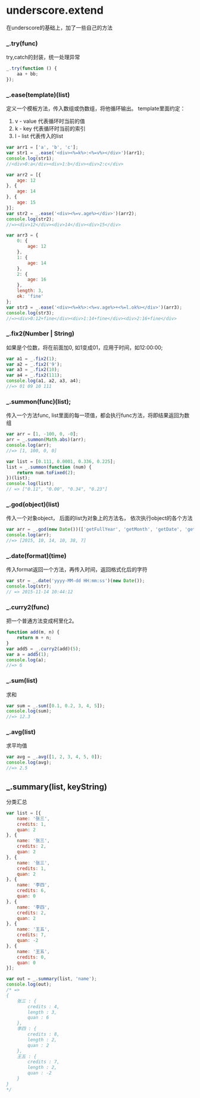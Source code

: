 # underscore.extend
在underscore的基础上，加了一些自己的方法

### _.try(func)
try,catch的封装，统一处理异常   
```js
_.try(function () {
    aa + bb;
});
```


### _.ease(template)(list)
定义一个模板方法，传入数组或伪数组，将他循环输出。
template里面约定：   
1. v - value 代表循环时当前的值    
2. k - key 代表循环时当前的索引   
3. l - list 代表传入的list   

```js
var arr1 = ['a', 'b', 'c'];
var str1 = _.ease('<div><%=k%>:<%=v%></div>')(arr1);
console.log(str1);
//<div>0:a</div><div>1:b</div><div>2:c</div>
```

```js
var arr2 = [{
    age: 12
}, {
    age: 14
}, {
    age: 15
}];
var str2 = _.ease('<div><%=v.age%></div>')(arr2);
console.log(str2);
//=><div>12</div><div>14</div><div>15</div>
```

```js
var arr3 = {
    0: {
        age: 12
    },
    1: {
        age: 14
    },
    2: {
        age: 16
    },
    length: 3,
    ok: 'fine'
};
var str3 = _.ease('<div><%=k%>:<%=v.age%>+<%=l.ok%></div>')(arr3);
console.log(str3);
//=><div>0:12+fine</div><div>1:14+fine</div><div>2:16+fine</div>
```

### _.fix2(Number | String)
如果是个位数，将在前面加0, 如1变成01，应用于时间，如12:00:00;
```js
var a1 = _.fix2(1);
var a2 = _.fix2('9');
var a3 = _.fix2(10);
var a4 = _.fix2(111);
console.log(a1, a2, a3, a4);
//=> 01 09 10 111
```

### _.summon(func)(list);
传入一个方法func, list里面的每一项值，都会执行func方法，将即结果返回为数组

```js
var arr = [1, -100, 0, -0];
arr = _.summon(Math.abs)(arr);
console.log(arr);
//=> [1, 100, 0, 0]
```

```js
var list = [0.111, 0.0001, 0.336, 0.225];
list = _.summon(function (num) {
    return num.toFixed(2);
})(list);
console.log(list);
// => ["0.11", "0.00", "0.34", "0.23"]
```

### _.god(object)(list)
传入一个对象object， 后面的list为对象上的方法名， 依次执行object的各个方法
```js
var arr = _.god(new Date())(['getFullYear', 'getMonth', 'getDate', 'getHours', 'getMinutes', 'getSeconds']);
console.log(arr);
//=> [2015, 10, 14, 10, 38, 7]
```


### _.date(format)(time)
传入format返回一个方法，再传入时间，返回格式化后的字符
```js
var str = _.date('yyyy-MM-dd HH:mm:ss')(new Date());
console.log(str);
// => 2015-11-14 10:44:12
```

### _.curry2(func)
把一个普通方法变成柯里化2。
```js
function add(m, n) {
    return m + n;
}
var add5 = _.curry2(add)(5);
var a = add5(1);
console.log(a);
//=> 6
```
### _.sum(list)
求和
```js
var sum = _.sum([0.1, 0.2, 3, 4, 5]);
console.log(sum);
//=> 12.3
```

### _.avg(list)
求平均值
```js
var avg = _.avg([1, 2, 3, 4, 5, 0]);
console.log(avg);
//=> 2.5
```

## _.summary(list, keyString)
分类汇总
```js
var list = [{
    name: '张三',
    credits: 1,
    quan: 2
}, {
    name: '张三',
    credits: 2,
    quan: 2
}, {
    name: '张三',
    credits: 1,
    quan: 2
}, {
    name: '李四',
    credits: 6,
    quan: 0
}, {
    name: '李四',
    credits: 2,
    quan: 2
}, {
    name: '王五',
    credits: 7,
    quan: -2
}, {
    name: '王五',
    credits: 0,
    quan: 0
}];

var out = _.summary(list, 'name');
console.log(out);
/* =>
{
    张三 : {
        credits : 4,
        length : 3,
        quan : 6
    },
    李四 : {
        credits : 8,
        length : 2,
        quan : 2
    },
    王五 : {
        credits : 7,
        length : 2,
        quan : -2
    }
}
*/
```






